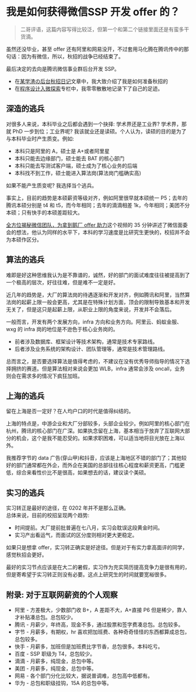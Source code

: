 # 我是如何获得微信SSP 开发 offer 的？

>二哥评语，这篇内容写得比较泛，但第一个和第二个链接里面还是有蛮多干货滴。

虽然还没毕业，甚至 offer 还有阿里和网易没开，不过套用马化腾在腾讯传中的那句话：因为有微信，所以，秋招的战争已经结束了。  

最后决定的去向是腾讯微信事业群后台开发 SSP。

- 在[某学渣の后台秋招日记](https://zhuanlan.zhihu.com/p/237740524)文章中，我大致介绍了我是如何准备秋招的
- 在[程序设计入微探索](https://www.zhihu.com/column/c_1039197804748595200)专栏中，我零零散散地记录下了自己的足迹。

## 深造的逃兵

对很多人来说，本科毕业之后都会遇到一个抉择: 学术界还是工业界? 学术界，那就 PhD 一步到位；工业界呢? 我该就业还是读硕。个人认为，读硕的目的是为了与本科毕业时产生质变。例如:

- 本科只是阿里的 A，硕士是 A+或者阿里星
- 本科只能去边缘部门，硕士能去 BAT 的核心部门
- 本科只能去写测试客户端，硕士成为了核心业务的后端
- 本科找不到工作，硕士能进入算法岗(算法岗门槛确实高)

如果不能产生质变呢? 我选择当个逃兵。  

事实上，目前的趋势是本硕薪资等级对齐，例如阿里很早就本硕统一 P5；去年的腾讯本硕分别是 t4 和 t5，而今年相同；去年的滴滴相差 1k，今年相同；美团不分本硕；只有快手的本硕差距较大。  

[全方位揭秘微信团队，为拿到鹅厂 offer 助力](https://v.qq.com/x/cover/5cgr7q4siw1jzka/m0720zimxir.html)这个视频的 35 分钟讲述了微信面委会的想法，他认为同样的水平下，本科的学习速度是比研究生更快的，校招并不会为本硕作区分。

## 算法的逃兵

难即是好这种思维我认为是不靠谱的，诚然，好的部门的面试难度往往被提高到了一个极高的层次，好往往难，但是难不一定是好。  

近几年的趋势是，大厂的算法岗的待遇逐渐和开发对齐，例如腾讯和阿里，当然算法岗的起薪上限一般会更高，尤其是在特殊计划方面，顶会的限制导致基本和开发无关了，但是这只是起薪上限，从职业上限的角度来说，开发并不会落后。  

一般而言，开发有两个发展方向，infra 方向和业务方向。阿里云、蚂蚁金服、wxg 的 infra 岗的地位是不逊色于核心业务岗的。

- 前者涉及数据库、框架设计等技术架构，通常是技术专家路线。
- 后者涉及业务系统的架构设计、团队管理等，通常是技术管理路线。

总而言之，是否要选择算法是值得考虑的，不建议在没有优秀导师指导的情况下选择拥挤的赛道。但是算法相对来说会更加 WLB，infra 通常会涉及 oncall，业务则会在需求多的情况下疯狂加班。

## 上海的逃兵

留在上海是否一定好？在人均户口的时代是值得纠结的。  

上海的特点是，中游企业和大厂分部较多，头部企业较少。例如阿里的核心部门在杭州，腾讯的核心部门在广深。如果执念留在上海，基本相当于放弃了互联网大部分的机会，这个是我不能忍受的。如果求职困难，可以适当地将目光放在上海以外。  

我推荐字节的 data 广告(穿山甲)和抖音，应该是上海地区不错的部门了；其他较好的部门通常都在外企，而外企在美国的总部往往核心程度和薪资更高，门槛更低，综合来看性价比不是很高，如果想去的话，建议读个美硕。

## 实习的逃兵

实习转正是最好的途径，在 0202 年并不是那么正确。  
总体来说，目前的校招呈现两个趋势:

- 时间提前。大厂提前批普遍在七八月，实习会耽误这段黄金时间。
- 实习产出看运气，而面试的区分度则相对更大更稳定。

如果只是想拿 offer，实习转正确实是好途径。但是对于有实力拿高面评的同学，感觉秋招会更好。  

最好的实习节点应该是在大二的暑假，实习作为充实简历提高竞争力是很有用的，但是寄希望于实习转正则没有必要。这点上研究生的时间就要宽裕很多。

## 附录: 对于互联网薪资的个人观察

- 阿里 - 方差极大，少数部门收 B+，A 差距不大，A+直接 P6 但是稀少，靠人才补贴凑总包。总包较少。
- 腾讯 - 月薪少，年终高，现金不多，通过股票和签字费凑总包。总包较多。
- 字节 - 月薪多，有期权，hr 喜欢把加班费、各种奇奇怪怪的东西都算成总包，总包较多。
- 快手 - 月薪多，加班但是加班费比字节香，总包很多。本科吃亏。
- 百度 - SSP 职级为 T4，总包较少。
- 滴滴 - 月薪多，纯现金，总包中等。
- 美团 - 月薪多，纯现金，总包中等。
- 网易 - 各个部门分化比较大，据说普调难，总包高中低都有。
- 华为 - 总包和职级挂钩，15A 的总包中等。
